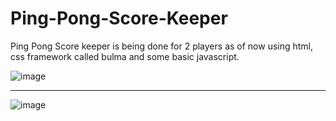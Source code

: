 # Ping-Pong-Score-Keeper
Ping Pong Score keeper is being done for 2 players as of now using html, css framework called bulma and some basic javascript.

![image](https://user-images.githubusercontent.com/69630745/233915748-afb4b3c7-99c3-4e41-906f-fb99aa395625.png)

<hr>

![image](https://user-images.githubusercontent.com/69630745/233915855-1a5c10cf-e4a0-4a09-98ae-0532d96d5cc2.png)
